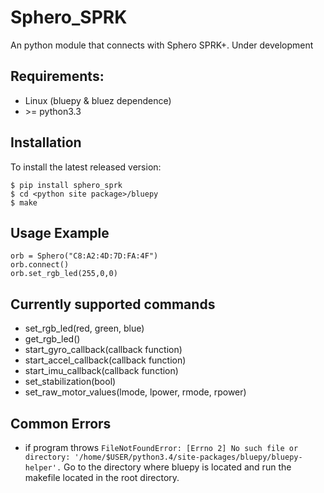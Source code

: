 Sphero_SPRK
============
An python module that connects with Sphero SPRK+. Under development

Requirements:
--------------------
- Linux (bluepy & bluez dependence)
- \>= python3.3 

Installation
--------------------
To install the latest released version:

	$ pip install sphero_sprk
	$ cd <python site package>/bluepy
	$ make

Usage Example
---------------------------

	orb = Sphero("C8:A2:4D:7D:FA:4F")
	orb.connect()
	orb.set_rgb_led(255,0,0)


Currently supported commands
----------------------------------
 - set_rgb_led(red, green, blue)
 - get_rgb_led()
 - start_gyro_callback(callback function)
 - start_accel_callback(callback function)
 - start_imu_callback(callback function)
 - set_stabilization(bool)
 - set_raw_motor_values(lmode, lpower, rmode, rpower)
 
 
 Common Errors
 ----------------------------------------
*  if program throws `FileNotFoundError: [Errno 2] No such file or directory: '/home/$USER/python3.4/site-packages/bluepy/bluepy-helper'.` Go to the directory where bluepy is located and run the makefile located in the root directory.
